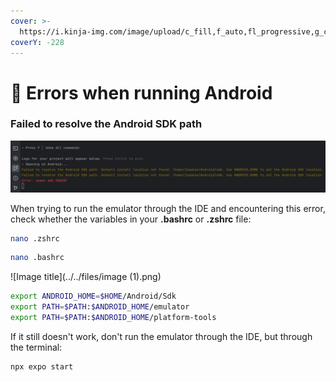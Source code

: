 ```yaml
---
cover: >-
  https://i.kinja-img.com/image/upload/c_fill,f_auto,fl_progressive,g_center,h_675,pg_1,q_80,w_1200/azvk7rmdrezhpcczjm9p.jpg
coverY: -228
---
```


# 🤖 Errors when running Android

### Failed to resolve the Android SDK path

![Image title](../../files/image.png)

When trying to run the emulator through the IDE and encountering this error, check whether the variables in your **.bashrc** or **.zshrc** file:

```bash
nano .zshrc
```

```bash
nano .bashrc
```

![Image title](../../files/image (1).png)

```bash
export ANDROID_HOME=$HOME/Android/Sdk
export PATH=$PATH:$ANDROID_HOME/emulator
export PATH=$PATH:$ANDROID_HOME/platform-tools
```

If it still doesn't work, don't run the emulator through the IDE, but through the terminal:

```bash
npx expo start
```

